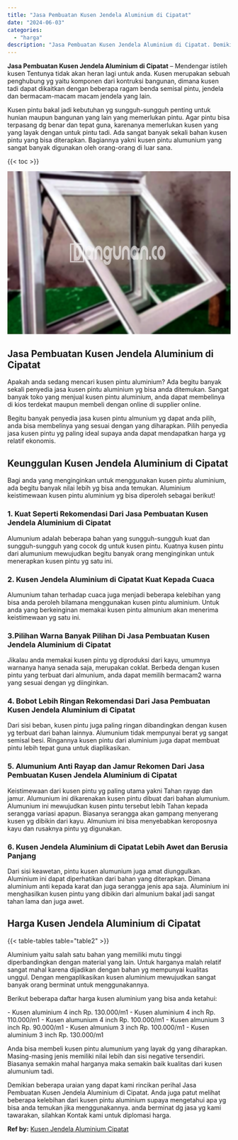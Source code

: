 ```yaml
---
title: "Jasa Pembuatan Kusen Jendela Aluminium di Cipatat"
date: "2024-06-03"
categories: 
  - "harga"
description: "Jasa Pembuatan Kusen Jendela Aluminium di Cipatat. Demikian beberapa uraian yang dapat kami rincikan perihal Jasa Pembuatan Kusen Jendela Aluminium di Cipata..."
---
```


**Jasa Pembuatan Kusen Jendela Aluminium di Cipatat** – Mendengar istileh kusen Tentunya tidak akan heran lagi untuk anda. Kusen merupakan sebuah penghubung yg yaitu komponen dari kontruksi bangunan, dimana kusen tadi dapat dikaitkan dengan beberapa ragam benda semisal pintu, jendela dan bermacam-macam macam jendela yang lain.

Kusen pintu bakal jadi kebutuhan yg sungguh-sungguh penting untuk hunian maupun bangunan yang lain yang memerlukan pintu. Agar pintu bisa terpasang dg benar dan tepat guna, karenanya memerlukan kusen yang yang layak dengan untuk pintu tadi. Ada sangat banyak sekali bahan kusen pintu yang bisa diterapkan. Bagiannya yakni kusen pintu alumunium yang sangat banyak digunakan oleh orang-orang di luar sana.

{{< toc >}}

![Jasa Pembuatan Kusen Jendela Aluminium di Cipatat](/images/harga-kusen-jendela-alumunium-01.png)

## Jasa Pembuatan Kusen Jendela Aluminium di Cipatat

Apakah anda sedang mencari kusen pintu aluminium? Ada begitu banyak sekali penyedia jasa kusen pintu aluminium yg bisa anda ditemukan. Sangat banyak toko yang menjual kusen pintu aluminium, anda dapat membelinya di kios terdekat maupun membeli dengan online di supplier online.

Begitu banyak penyedia jasa kusen pintu almunium yg dapat anda pilih, anda bisa membelinya yang sesuai dengan yang diharapkan. Pilih penyedia jasa kusen pintu yg paling ideal supaya anda dapat mendapatkan harga yg relatif ekonomis.

## Keunggulan Kusen Jendela Aluminium di Cipatat

Bagi anda yang menginginkan untuk menggunakan kusen pintu aluminium, ada begitu banyak nilai lebih yg bisa anda temukan. Aluminium keistimewaan kusen pintu aluminium yg bisa diperoleh sebagai berikut!

### 1\. Kuat Seperti Rekomendasi Dari Jasa Pembuatan Kusen Jendela Aluminium di Cipatat

Alumunium adalah beberapa bahan yang sungguh-sungguh kuat dan sungguh-sungguh yang cocok dg untuk kusen pintu. Kuatnya kusen pintu dari alumunium mewujudkan begitu banyak orang menginginkan untuk menerapkan kusen pintu yg satu ini.

### 2\. Kusen Jendela Aluminium di Cipatat Kuat Kepada Cuaca

Alumunium tahan terhadap cuaca juga menjadi beberapa kelebihan yang bisa anda peroleh bilamana menggunakan kusen pintu aluminium. Untuk anda yang berkeinginan memakai kusen pintu almunium akan menerima keistimewaan yg satu ini.

### 3.Pilihan Warna Banyak Pilihan Di Jasa Pembuatan Kusen Jendela Aluminium di Cipatat

Jikalau anda memakai kusen pintu yg diproduksi dari kayu, umumnya warnanya hanya senada saja, merupakan coklat. Berbeda dengan kusen pintu yang terbuat dari almunium, anda dapat memilih bermacam2 warna yang sesuai dengan yg diinginkan.

### 4\. Bobot Lebih Ringan Rekomendasi Dari Jasa Pembuatan Kusen Jendela Aluminium di Cipatat

Dari sisi beban, kusen pintu juga paling ringan dibandingkan dengan kusen yg terbuat dari bahan lainnya. Alumunium tidak mempunyai berat yg sangat semisal besi. Ringannya kusen pintu dari aluminium juga dapat membuat pintu lebih tepat guna untuk diaplikasikan.

### 5\. Alumunium Anti Rayap dan Jamur Rekomen Dari Jasa Pembuatan Kusen Jendela Aluminium di Cipatat

Keistimewaan dari kusen pintu yg paling utama yakni Tahan rayap dan jamur. Alumunium ini dikarenakan kusen pintu dibuat dari bahan alumunium. Alumunium ini mewujudkan kusen pintu tersebut lebih Tahan kepada serangga variasi apapun. Biasanya serangga akan gampang menyerang kusen yg dibikin dari kayu. Almunium ini bisa menyebabkan keroposnya kayu dan rusaknya pintu yg digunakan.

### 6\. Kusen Jendela Aluminium di Cipatat Lebih Awet dan Berusia Panjang

Dari sisi keawetan, pintu kusen alumunium juga amat diunggulkan. Aluminium ini dapat diperhatikan dari bahan yang diterapkan. Dimana aluminium anti kepada karat dan juga serangga jenis apa saja. Aluminium ini menghasilkan kusen pintu yang dibikin dari almunium bakal jadi sangat tahan lama dan juga awet.

## Harga Kusen Jendela Aluminium di Cipatat

{{< table-tables table="table2" >}}

Aluminium yaitu salah satu bahan yang memiliki mutu tinggi diperbandingkan dengan material yang lain. Untuk harganya malah relatif sangat mahal karena dijadikan dengan bahan yg mempunyai kualitas unggul. Dengan mengaplikasikan kusen aluminium mewujudkan sangat banyak orang berminat untuk menggunakannya.

Berikut beberapa daftar harga kusen aluminium yang bisa anda ketahui:

\- Kusen aluminium 4 inch Rp. 130.000/m1 - Kusen aluminium 4 inch Rp. 110.000/m1 - Kusen alumunium 4 inch Rp. 100.000/m1 - Kusen almunium 3 inch Rp. 90.000/m1 - Kusen almunium 3 inch Rp. 100.000/m1 - Kusen aluminium 3 inch Rp. 130.000/m1

Anda bisa membeli kusen pintu alumunium yang layak dg yang diharapkan. Masing-masing jenis memiliki nilai lebih dan sisi negative tersendiri. Biasanya semakin mahal harganya maka semakin baik kualitas dari kusen alumunium tadi.

Demikian beberapa uraian yang dapat kami rincikan perihal Jasa Pembuatan Kusen Jendela Aluminium di Cipatat. Anda juga patut melihat beberapa kelebihan dari kusen pintu aluminium supaya mengetahui apa yg bisa anda temukan jika menggunakannya. anda berminat dg jasa yg kami tawarakan, silahkan Kontak kami untuk diplomasi harga.

**Ref by:** [Kusen Jendela Aluminium Cipatat](https://id.wikipedia.org/wiki/Kusen)
